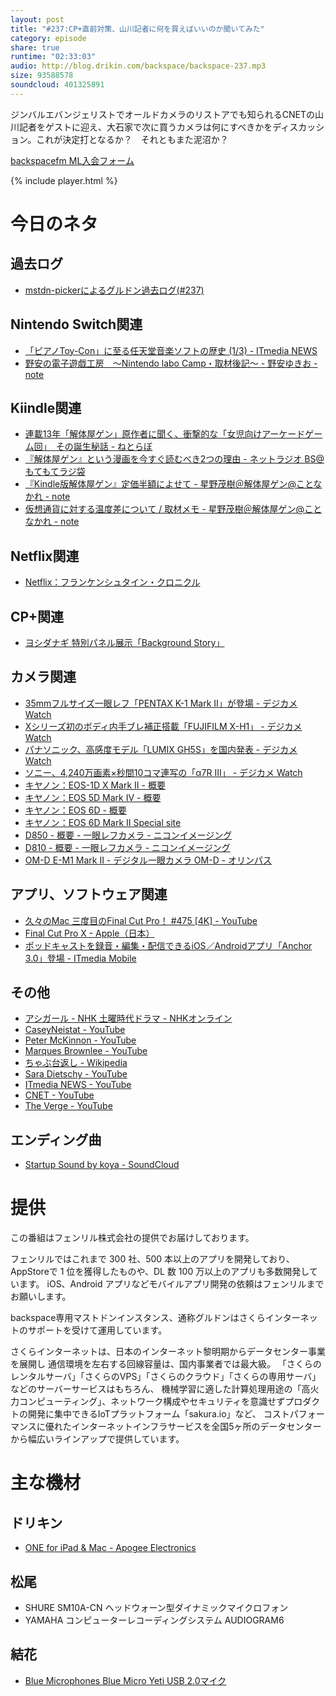 ```yaml
---
layout: post
title: "#237:CP+直前対策、山川記者に何を買えばいいのか聞いてみた"
category: episode
share: true
runtime: "02:33:03"
audio: http://blog.drikin.com/backspace/backspace-237.mp3
size: 93588578
soundcloud: 401325891
---
```


ジンバルエバンジェリストでオールドカメラのリストアでも知られるCNETの山川記者をゲストに迎え、大石家で次に買うカメラは何にすべきかをディスカッション。これが決定打となるか？　それともまた泥沼か？

[backspacefm ML入会フォーム](http://backspace.us11.list-manage.com/subscribe?u=09c933bd3997c1d16dbed156a&id=84b6529b91)

{% include player.html %}

# 今日のネタ

## 過去ログ
* [mstdn-pickerによるグルドン過去ログ(#237)](https://rbtnn.github.io/mstdn-picker/?instance=mstdn.guru&since_id=99578369793027548&max_id=99578980628609186)

## Nintendo Switch関連
* [「ピアノToy-Con」に至る任天堂音楽ソフトの歴史 (1/3) - ITmedia NEWS](http://www.itmedia.co.jp/news/articles/1802/23/news055.html)
* [野安の電子遊戯工房　～Nintendo labo Camp・取材後記～ - 野安ゆきお - note](https://note.mu/noyasuyukio/n/nfa9fedae02e0)

## Kiindle関連
* [連載13年「解体屋ゲン」原作者に聞く、衝撃的な「女児向けアーケードゲーム回」　その誕生秘話 - ねとらぼ](http://nlab.itmedia.co.jp/nl/articles/1605/19/news146.html)
* [『解体屋ゲン』という漫画を今すぐ読むべき2つの理由 - ネットラジオ BS@もてもてラジ袋](https://moteradi.com/20150404a)
* [『Kindle版解体屋ゲン』定価半額によせて - 星野茂樹＠解体屋ゲン@ことなかれ - note](https://note.mu/kotonakare/n/n5194616c73b5)
* [仮想通貨に対する温度差について / 取材メモ - 星野茂樹＠解体屋ゲン@ことなかれ - note](https://note.mu/kotonakare/n/n3458557f0022)

## Netflix関連
* [Netflix：フランケンシュタイン・クロニクル](https://www.netflix.com/title/80161335)

## CP+関連
* [ヨシダナギ 特別パネル展示「Background Story」](http://www.cpplus.jp/photoweekend/)

## カメラ関連
* [35mmフルサイズ一眼レフ「PENTAX K-1 Mark II」が登場 - デジカメ Watch](https://dc.watch.impress.co.jp/docs/news/1107645.html)
* [Xシリーズ初のボディ内手ブレ補正搭載「FUJIFILM X-H1」 - デジカメ Watch](https://dc.watch.impress.co.jp/docs/news/1106235.html)
* [パナソニック、高感度モデル「LUMIX GH5S」を国内発表 - デジカメ Watch](https://dc.watch.impress.co.jp/docs/news/1100528.html)
* [ソニー、4,240万画素×秒間10コマ連写の「α7R III」 - デジカメ Watch](https://dc.watch.impress.co.jp/docs/news/1087850.html)
* [キヤノン：EOS-1D X Mark II - 概要](http://cweb.canon.jp/eos/lineup/1dxmk2/)
* [キヤノン：EOS 5D Mark IV - 概要](http://cweb.canon.jp/eos/lineup/5dmk4/)
* [キヤノン：EOS 6D - 概要](http://cweb.canon.jp/eos/lineup/6d/)
* [キヤノン：EOS 6D Mark II Special site](http://cweb.canon.jp/eos/special/6dmk2/)
* [D850 - 概要 - 一眼レフカメラ - ニコンイメージング](http://www.nikon-image.com/products/slr/lineup/d850/)
* [D810 - 概要 - 一眼レフカメラ - ニコンイメージング](http://www.nikon-image.com/products/slr/lineup/d810/)
* [OM-D E-M1 Mark II - デジタル一眼カメラ OM-D - オリンパス](https://olympus-imaging.jp/product/dslr/em1mk2/)

## アプリ、ソフトウェア関連
* [久々のMac 三度目のFinal Cut Pro！ #475 [4K] - YouTube](https://www.youtube.com/watch?v=Fln55IQRqy8)
* [Final Cut Pro X - Apple（日本）](https://www.apple.com/jp/final-cut-pro/)
* [ポッドキャストを録音・編集・配信できるiOS／Androidアプリ「Anchor 3.0」登場 - ITmedia Mobile](http://www.itmedia.co.jp/mobile/articles/1802/23/news076.html)

## その他
* [アシガール - NHK 土曜時代ドラマ - NHKオンライン](http://www.nhk.or.jp/jidaigeki/ashigirl/)
* [CaseyNeistat - YouTube](https://www.youtube.com/user/caseyneistat)
* [Peter McKinnon - YouTube](https://www.youtube.com/channel/UC3DkFux8Iv-aYnTRWzwaiBA)
* [Marques Brownlee - YouTube](https://www.youtube.com/user/marquesbrownlee)
* [ちゃぶ台返し - Wikipedia](https://ja.wikipedia.org/wiki/%E3%81%A1%E3%82%83%E3%81%B6%E5%8F%B0%E8%BF%94%E3%81%97)
* [Sara Dietschy - YouTube](https://www.youtube.com/user/saradietschy)
* [ITmedia NEWS - YouTube](https://www.youtube.com/user/itmedianews)
* [CNET - YouTube](https://www.youtube.com/user/CNETTV)
* [The Verge - YouTube](https://www.youtube.com/user/TheVerge)

## エンディング曲
* [Startup Sound by koya - SoundCloud](https://soundcloud.com/koya/startupsound)

# 提供

この番組はフェンリル株式会社の提供でお届けしております。

フェンリルではこれまで 300 社、500 本以上のアプリを開発しており、AppStoreで 1 位を獲得したものや、DL 数 100 万以上のアプリも多数開発しています。
iOS、Android アプリなどモバイルアプリ開発の依頼はフェンリルまでお願いします。

backspace専用マストドンインスタンス、通称グルドンはさくらインターネットのサポートを受けて運用しています。

さくらインターネットは、日本のインターネット黎明期からデータセンター事業を展開し
通信環境を左右する回線容量は、国内事業者では最大級。
「さくらのレンタルサーバ」「さくらのVPS」「さくらのクラウド」「さくらの専用サーバ」などのサーバーサービスはもちろん、
機械学習に適した計算処理用途の「高火力コンピューティング」、ネットワーク構成やセキュリティを意識せずプロダクトの開発に集中できるIoTプラットフォーム「sakura.io」など、
コストパフォーマンスに優れたインターネットインフラサービスを全国5ヶ所のデータセンターから幅広いラインアップで提供しています。

# 主な機材

## ドリキン
* [ONE for iPad & Mac - Apogee Electronics](http://amzn.to/2DJVyyj)

## 松尾
* SHURE  SM10A-CN ヘッドウォーン型ダイナミックマイクロフォン
* YAMAHA コンピューターレコーディングシステム AUDIOGRAM6

## 結花
* [Blue Microphones Blue Micro Yeti USB 2.0マイク](http://www.bluedesigns.jp/products/yeti/)


